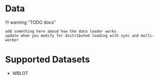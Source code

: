# Data

!!! warning "TODO docs"

    add something here aboud how the data loader works
    update when you modify for distributed loading with sync and multi-worker


# Supported Datasets

- WBLOT
